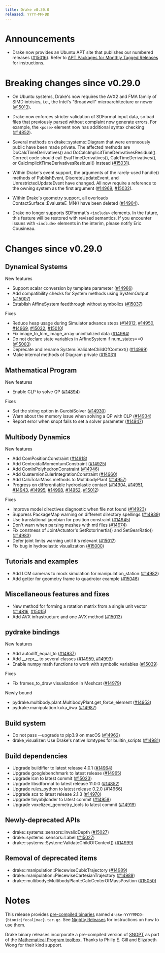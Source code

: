 ```yaml
---
title: Drake v0.30.0
released: YYYY-MM-DD
---
```


# Announcements

* Drake now provides an Ubuntu APT site that publishes our numbered releases
  ([#15016][_#15016]). Refer to
  [APT Packages for Monthly Tagged Releases][_apt-packages] for instructions.

# Breaking changes since v0.29.0

* On Ubuntu systems, Drake's now requires the AVX2 and FMA family of SIMD
  intrisics, i.e., the Intel's "Broadwell" microarchitecture or newer
  ([#15013][_#15013]).

* Drake now enforces stricter validation of SDFormat input data, so bad files
  that previously parsed without complaint now generate errors. For example,
  the `<pose>` element now has additional syntax checking ([#14852][_#14852]).

* Several methods on drake::systems::Diagram that were erroneously public have
  been made private. The affected methods are DoCalcTimeDerivatives() and
  DoCalcImplicitTimeDerivativesResidual(). Correct code should call
  EvalTimeDerivatives(), CalcTimeDerivatives(), or
  CalcImplicitTimeDerivativesResidual() instead ([#15031][_#15031]).

* Within Drake's event support, the arguments of the rarely-used handle()
  methods of PublishEvent, DiscreteUpdateEvent, and UnrestrictedUpdateEvent
  have changed. All now require a reference to the owning system as the first
  argument ([#14969][_#14969], [#15032][_#15032]).

* Within Drake's geometry support, all overloads ContactSurface::EvaluateE_MN()
  have been deleted ([#14904][_#14904]).

* Drake no longer supports SDFormat's `<include>` elements. In the future, this
  feature will be restored with revised semantics. If you encounter issues with
  `<include>` elements in the interim, please notify Eric Cousineau.

# Changes since v0.29.0

## Dynamical Systems

<!-- <relnotes for systems go here> -->

New features

* Support scalar conversion by template parameter ([#14986][_#14986])
* Add compatibility checks for System methods using SystemOutput ([#15007][_#15007])
* Establish AffineSystem feedthrough without symbolics ([#15037][_#15037])

Fixes

* Reduce heap usage during Simulator advance steps ([#14912][_#14912], [#14950][_#14950], [#14969][_#14969], [#15032][_#15032], [#15010][_#15010])
* Fix image_to_lcm_image_array uninitialized data ([#14984][_#14984])
* Do not declare state variables in AffineSystem if num_states==0 ([#15003][_#15003])
* Deprecate and rename System::ValidateChildOfContext() ([#14999][_#14999])
* Make internal methods of Diagram private ([#15031][_#15031])

## Mathematical Program

<!-- <relnotes for solvers go here> -->


New features

* Enable CLP to solve QP ([#14894][_#14894])

Fixes

* Set the string option in GurobiSolver ([#14930][_#14930])
* Warn about the memory issue when solving a QP with CLP ([#14934][_#14934])
* Report error when snopt fails to set a solver parameter ([#14947][_#14947])

## Multibody Dynamics

<!-- <relnotes for geometry,multibody go here> -->

New features

* Add ComPositionConstraint ([#14918][_#14918])
* Add CentroidalMomentumConstraint ([#14925][_#14925])
* Add ComInPolyhedronConstraint ([#14946][_#14946])
* Add QuaternionEulerIntegrationConstraint ([#14960][_#14960])
* Add CalcTotalMass methods to MultibodyPlant ([#14957][_#14957])
* Progress on differentiable hydroelastic contact ([#14904][_#14904], [#14951][_#14951], [#14943][_#14943], [#14995][_#14995], [#14998][_#14998], [#14952][_#14952], [#15012][_#15012])

Fixes

* Improve model directives diagnostic when file not found ([#14923][_#14923])
* Suppress PackageMap warning on different directory spellings ([#14939][_#14939])
* Use translational jacobian for position constraint ([#14945][_#14945])
* Don't warn when parsing meshes with mtl files ([#14974][_#14974])
* Fix constness of JointActuator's SetRotorInertia() and SetGearRatio() ([#14983][_#14983])
* Defer joint limits warning until it's relevant ([#15017][_#15017])
* Fix bug in hydroelastic visualization ([#15000][_#15000])

## Tutorials and examples

<!-- <relnotes for examples,tutorials go here> -->

* Add LCM cameras to mock simulation for manipulation_station ([#14982][_#14982])
* Add getter for geometry frame to quadrotor example ([#15046][_#15046])

## Miscellaneous features and fixes

<!-- <relnotes for common,math,lcm,lcmtypes,manipulation,perception go here> -->

* New method for forming a rotation matrix from a single unit vector ([#14816][_#14816], [#15015][_#15015])
* Add AVX infrastructure and one AVX method ([#15013][_#15013])

## pydrake bindings

<!-- <relnotes for bindings go here> -->

New features

* Add autodiff_equal_to ([#14937][_#14937])
* Add \_\_repr\_\_ to several classes ([#14959][_#14959], [#14993][_#14993])
* Enable numpy math functions to work with symbolic variables ([#15039][_#15039])

Fixes

* Fix frames_to_draw visualization in Meshcat ([#14979][_#14979])

Newly bound

* pydrake.multibody.plant.MultibodyPlant.get_force_element ([#14953][_#14953])
* pydrake.manipulation.kuka_iiwa ([#14987][_#14987])

## Build system

<!-- <relnotes for cmake,doc,setup,third_party,tools go here> -->

* Do not pass --upgrade to pip3.9 on macOS ([#14962][_#14962])
* drake_visualizer: Use Drake's native lcmtypes for builtin_scripts ([#14981][_#14981])

## Build dependencies

* Upgrade buildifier to latest release 4.0.1 ([#14964][_#14964])
* Upgrade googlebenchmark to latest release ([#14965][_#14965])
* Upgrade lcm to latest commit ([#15023][_#15023])
* Upgrade libsdformat to latest release 11.0.0 ([#14852][_#14852])
* Upgrade rules_python to latest release 0.2.0 ([#14966][_#14966])
* Upgrade scs to latest release 2.1.3 ([#14970][_#14970])
* Upgrade tinyobjloader to latest commit ([#14958][_#14958])
* Upgrade voxelized_geometry_tools to latest commit ([#14919][_#14919])

## Newly-deprecated APIs

* drake::systems::sensors::InvalidDepth ([#15027][_#15027])
* drake::systems::sensors::Label ([#15027][_#15027])
* drake::systems::System::ValidateChildOfContext() ([#14999][_#14999])

## Removal of deprecated items

* drake::manipulation::PiecewiseCubicTrajectory ([#14989][_#14989])
* drake::manipulation::PiecewiseCartesianTrajectory ([#14989][_#14989])
* drake::multibody::MultibodyPlant::CalcCenterOfMassPosition ([#15050][_#15050])

# Notes

This release provides [pre-compiled binaries](https://github.com/RobotLocomotion/drake/releases/tag/v0.30.0) named
``drake-YYYYMMDD-{bionic|focal|mac}.tar.gz``. See [Nightly Releases](/from_binary.html#nightly-releases) for instructions on how to use them.

Drake binary releases incorporate a pre-compiled version of [SNOPT](https://ccom.ucsd.edu/~optimizers/solvers/snopt/) as part of the
[Mathematical Program toolbox](https://drake.mit.edu/doxygen_cxx/group__solvers.html). Thanks to
Philip E. Gill and Elizabeth Wong for their kind support.

[_apt-packages]: https://drake.mit.edu/from_binary.html#apt-packages-for-monthly-tagged-releases
<!-- <begin issue links> -->
[_#14816]: https://github.com/RobotLocomotion/drake/pull/14816
[_#14852]: https://github.com/RobotLocomotion/drake/pull/14852
[_#14894]: https://github.com/RobotLocomotion/drake/pull/14894
[_#14904]: https://github.com/RobotLocomotion/drake/pull/14904
[_#14912]: https://github.com/RobotLocomotion/drake/pull/14912
[_#14918]: https://github.com/RobotLocomotion/drake/pull/14918
[_#14919]: https://github.com/RobotLocomotion/drake/pull/14919
[_#14923]: https://github.com/RobotLocomotion/drake/pull/14923
[_#14925]: https://github.com/RobotLocomotion/drake/pull/14925
[_#14930]: https://github.com/RobotLocomotion/drake/pull/14930
[_#14934]: https://github.com/RobotLocomotion/drake/pull/14934
[_#14937]: https://github.com/RobotLocomotion/drake/pull/14937
[_#14939]: https://github.com/RobotLocomotion/drake/pull/14939
[_#14943]: https://github.com/RobotLocomotion/drake/pull/14943
[_#14945]: https://github.com/RobotLocomotion/drake/pull/14945
[_#14946]: https://github.com/RobotLocomotion/drake/pull/14946
[_#14947]: https://github.com/RobotLocomotion/drake/pull/14947
[_#14950]: https://github.com/RobotLocomotion/drake/pull/14950
[_#14951]: https://github.com/RobotLocomotion/drake/pull/14951
[_#14952]: https://github.com/RobotLocomotion/drake/pull/14952
[_#14953]: https://github.com/RobotLocomotion/drake/pull/14953
[_#14957]: https://github.com/RobotLocomotion/drake/pull/14957
[_#14958]: https://github.com/RobotLocomotion/drake/pull/14958
[_#14959]: https://github.com/RobotLocomotion/drake/pull/14959
[_#14960]: https://github.com/RobotLocomotion/drake/pull/14960
[_#14962]: https://github.com/RobotLocomotion/drake/pull/14962
[_#14964]: https://github.com/RobotLocomotion/drake/pull/14964
[_#14965]: https://github.com/RobotLocomotion/drake/pull/14965
[_#14966]: https://github.com/RobotLocomotion/drake/pull/14966
[_#14969]: https://github.com/RobotLocomotion/drake/pull/14969
[_#14970]: https://github.com/RobotLocomotion/drake/pull/14970
[_#14974]: https://github.com/RobotLocomotion/drake/pull/14974
[_#14979]: https://github.com/RobotLocomotion/drake/pull/14979
[_#14981]: https://github.com/RobotLocomotion/drake/pull/14981
[_#14982]: https://github.com/RobotLocomotion/drake/pull/14982
[_#14983]: https://github.com/RobotLocomotion/drake/pull/14983
[_#14984]: https://github.com/RobotLocomotion/drake/pull/14984
[_#14986]: https://github.com/RobotLocomotion/drake/pull/14986
[_#14987]: https://github.com/RobotLocomotion/drake/pull/14987
[_#14989]: https://github.com/RobotLocomotion/drake/pull/14989
[_#14993]: https://github.com/RobotLocomotion/drake/pull/14993
[_#14995]: https://github.com/RobotLocomotion/drake/pull/14995
[_#14998]: https://github.com/RobotLocomotion/drake/pull/14998
[_#14999]: https://github.com/RobotLocomotion/drake/pull/14999
[_#15000]: https://github.com/RobotLocomotion/drake/pull/15000
[_#15003]: https://github.com/RobotLocomotion/drake/pull/15003
[_#15007]: https://github.com/RobotLocomotion/drake/pull/15007
[_#15010]: https://github.com/RobotLocomotion/drake/pull/15010
[_#15012]: https://github.com/RobotLocomotion/drake/pull/15012
[_#15013]: https://github.com/RobotLocomotion/drake/pull/15013
[_#15015]: https://github.com/RobotLocomotion/drake/pull/15015
[_#15016]: https://github.com/RobotLocomotion/drake/pull/15016
[_#15017]: https://github.com/RobotLocomotion/drake/pull/15017
[_#15023]: https://github.com/RobotLocomotion/drake/pull/15023
[_#15027]: https://github.com/RobotLocomotion/drake/pull/15027
[_#15031]: https://github.com/RobotLocomotion/drake/pull/15031
[_#15032]: https://github.com/RobotLocomotion/drake/pull/15032
[_#15037]: https://github.com/RobotLocomotion/drake/pull/15037
[_#15039]: https://github.com/RobotLocomotion/drake/pull/15039
[_#15046]: https://github.com/RobotLocomotion/drake/pull/15046
[_#15050]: https://github.com/RobotLocomotion/drake/pull/15050
<!-- <end issue links> -->

<!--
  Current oldest_commit a939b72dfd547f7f2cfb145f400408e4e1423e46 (exclusive).
  Current newest_commit 3e86d88df36f1a7d34cb5663e5f404eb43ce4e42 (inclusive).
-->
